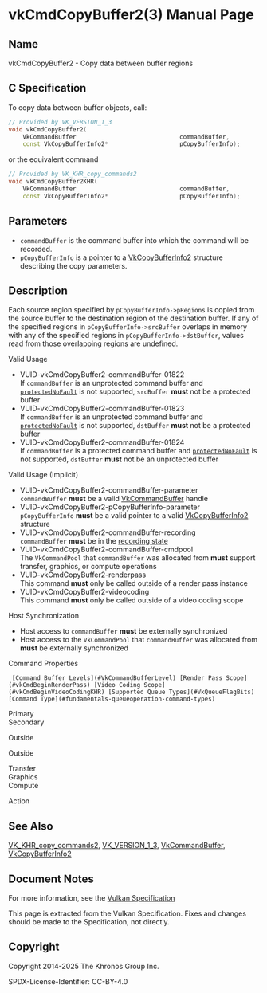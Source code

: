 # vkCmdCopyBuffer2(3) Manual Page

## Name

vkCmdCopyBuffer2 - Copy data between buffer regions



## [](#_c_specification)C Specification

To copy data between buffer objects, call:

```c++
// Provided by VK_VERSION_1_3
void vkCmdCopyBuffer2(
    VkCommandBuffer                             commandBuffer,
    const VkCopyBufferInfo2*                    pCopyBufferInfo);
```

or the equivalent command

```c++
// Provided by VK_KHR_copy_commands2
void vkCmdCopyBuffer2KHR(
    VkCommandBuffer                             commandBuffer,
    const VkCopyBufferInfo2*                    pCopyBufferInfo);
```

## [](#_parameters)Parameters

- `commandBuffer` is the command buffer into which the command will be recorded.
- `pCopyBufferInfo` is a pointer to a [VkCopyBufferInfo2](https://registry.khronos.org/vulkan/specs/latest/man/html/VkCopyBufferInfo2.html) structure describing the copy parameters.

## [](#_description)Description

Each source region specified by `pCopyBufferInfo->pRegions` is copied from the source buffer to the destination region of the destination buffer. If any of the specified regions in `pCopyBufferInfo->srcBuffer` overlaps in memory with any of the specified regions in `pCopyBufferInfo->dstBuffer`, values read from those overlapping regions are undefined.

Valid Usage

- [](#VUID-vkCmdCopyBuffer2-commandBuffer-01822)VUID-vkCmdCopyBuffer2-commandBuffer-01822  
  If `commandBuffer` is an unprotected command buffer and [`protectedNoFault`](#limits-protectedNoFault) is not supported, `srcBuffer` **must** not be a protected buffer
- [](#VUID-vkCmdCopyBuffer2-commandBuffer-01823)VUID-vkCmdCopyBuffer2-commandBuffer-01823  
  If `commandBuffer` is an unprotected command buffer and [`protectedNoFault`](#limits-protectedNoFault) is not supported, `dstBuffer` **must** not be a protected buffer
- [](#VUID-vkCmdCopyBuffer2-commandBuffer-01824)VUID-vkCmdCopyBuffer2-commandBuffer-01824  
  If `commandBuffer` is a protected command buffer and [`protectedNoFault`](#limits-protectedNoFault) is not supported, `dstBuffer` **must** not be an unprotected buffer

Valid Usage (Implicit)

- [](#VUID-vkCmdCopyBuffer2-commandBuffer-parameter)VUID-vkCmdCopyBuffer2-commandBuffer-parameter  
  `commandBuffer` **must** be a valid [VkCommandBuffer](https://registry.khronos.org/vulkan/specs/latest/man/html/VkCommandBuffer.html) handle
- [](#VUID-vkCmdCopyBuffer2-pCopyBufferInfo-parameter)VUID-vkCmdCopyBuffer2-pCopyBufferInfo-parameter  
  `pCopyBufferInfo` **must** be a valid pointer to a valid [VkCopyBufferInfo2](https://registry.khronos.org/vulkan/specs/latest/man/html/VkCopyBufferInfo2.html) structure
- [](#VUID-vkCmdCopyBuffer2-commandBuffer-recording)VUID-vkCmdCopyBuffer2-commandBuffer-recording  
  `commandBuffer` **must** be in the [recording state](#commandbuffers-lifecycle)
- [](#VUID-vkCmdCopyBuffer2-commandBuffer-cmdpool)VUID-vkCmdCopyBuffer2-commandBuffer-cmdpool  
  The `VkCommandPool` that `commandBuffer` was allocated from **must** support transfer, graphics, or compute operations
- [](#VUID-vkCmdCopyBuffer2-renderpass)VUID-vkCmdCopyBuffer2-renderpass  
  This command **must** only be called outside of a render pass instance
- [](#VUID-vkCmdCopyBuffer2-videocoding)VUID-vkCmdCopyBuffer2-videocoding  
  This command **must** only be called outside of a video coding scope

Host Synchronization

- Host access to `commandBuffer` **must** be externally synchronized
- Host access to the `VkCommandPool` that `commandBuffer` was allocated from **must** be externally synchronized

Command Properties

     [Command Buffer Levels](#VkCommandBufferLevel) [Render Pass Scope](#vkCmdBeginRenderPass) [Video Coding Scope](#vkCmdBeginVideoCodingKHR) [Supported Queue Types](#VkQueueFlagBits) [Command Type](#fundamentals-queueoperation-command-types)

Primary  
Secondary

Outside

Outside

Transfer  
Graphics  
Compute

Action

## [](#_see_also)See Also

[VK\_KHR\_copy\_commands2](https://registry.khronos.org/vulkan/specs/latest/man/html/VK_KHR_copy_commands2.html), [VK\_VERSION\_1\_3](https://registry.khronos.org/vulkan/specs/latest/man/html/VK_VERSION_1_3.html), [VkCommandBuffer](https://registry.khronos.org/vulkan/specs/latest/man/html/VkCommandBuffer.html), [VkCopyBufferInfo2](https://registry.khronos.org/vulkan/specs/latest/man/html/VkCopyBufferInfo2.html)

## [](#_document_notes)Document Notes

For more information, see the [Vulkan Specification](https://registry.khronos.org/vulkan/specs/latest/html/vkspec.html#vkCmdCopyBuffer2)

This page is extracted from the Vulkan Specification. Fixes and changes should be made to the Specification, not directly.

## [](#_copyright)Copyright

Copyright 2014-2025 The Khronos Group Inc.

SPDX-License-Identifier: CC-BY-4.0